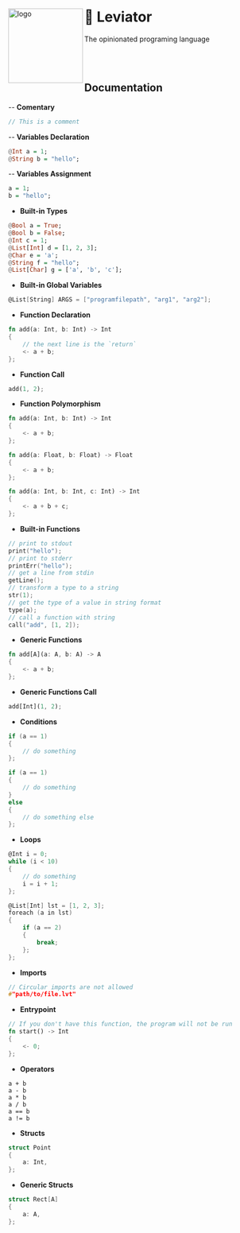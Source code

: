 <div>
    <img src="https://github.com/X-R-G-B/Leviator/assets/87119012/acc77ef3-b39f-4c40-b882-d7e0b0fdefb6" alt="logo" width="150" align="left">
    <h1>🐲 Leviator</h1>
    <p>The opinionated programing language</p>
    <br><br>
</div>

## Documentation

-- **Comentary**

```c
// This is a comment
```

-- **Variables Declaration**

```hs
@Int a = 1;
@String b = "hello";
```

-- **Variables Assignment**

```hs
a = 1;
b = "hello";
```

- **Built-in Types**

```hs
@Bool a = True;
@Bool b = False;
@Int c = 1;
@List[Int] d = [1, 2, 3];
@Char e = 'a';
@String f = "hello";
@List[Char] g = ['a', 'b', 'c'];
```

- **Built-in Global Variables**

```c
@List[String] ARGS = ["programfilepath", "arg1", "arg2"];
```

- **Function Declaration**

```rust
fn add(a: Int, b: Int) -> Int
{
    // the next line is the `return`
    <- a + b;
};
```

- **Function Call**

```rust
add(1, 2);
```

- **Function Polymorphism**

```rust
fn add(a: Int, b: Int) -> Int
{
    <- a + b;
};

fn add(a: Float, b: Float) -> Float
{
    <- a + b;
};

fn add(a: Int, b: Int, c: Int) -> Int
{
    <- a + b + c;
};
```

- **Built-in Functions**

```c
// print to stdout
print("hello");
// print to stderr
printErr("hello");
// get a line from stdin
getLine();
// transform a type to a string
str(1);
// get the type of a value in string format
type(a);
// call a function with string
call("add", [1, 2]);
```

- **Generic Functions**

```rust
fn add[A](a: A, b: A) -> A
{
    <- a + b;
};
```

- **Generic Functions Call**

```rust
add[Int](1, 2);
```

- **Conditions**

```c
if (a == 1)
{
    // do something
};

if (a == 1)
{
    // do something
}
else
{
    // do something else
};
```

- **Loops**

```c
@Int i = 0;
while (i < 10)
{
    // do something
    i = i + 1;
};
```

```c
@List[Int] lst = [1, 2, 3];
foreach (a in lst)
{
    if (a == 2)
    {
        break;
    };
};
```

- **Imports**

```c
// Circular imports are not allowed
#"path/to/file.lvt"
```

- **Entrypoint**

```rust
// If you don't have this function, the program will not be run
fn start() -> Int
{
    <- 0;
};
```

- **Operators**

```
a + b
a - b
a * b
a / b
a == b
a != b
```

- **Structs**

```c
struct Point
{
    a: Int,
};
```

- **Generic Structs**

```c
struct Rect[A]
{
    a: A,
};
```
